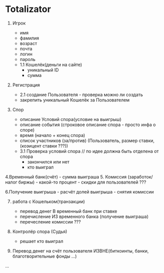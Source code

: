 # Totalizator
1. Игрок
	- имя
	- фамилия
	- возраст
	- почта
	- логин
	- пароль 
	- 1.1 Кошелёк(деньги на сайте)
		- уникальный ID
		- сумма
2. Регистрация
	- 2.1 создание Пользователя
	    	- проверка можно ли создать
	- закрепить уникальный Кошелёк за Пользователем

3. Спор
	- описание Условий спора(условие на выигрыш)
	- описание события (строковое описание спора - просто инфа о споре)
	- время (начало + конец спора)
	- список участников (за/против) (Пользователь, размер ставки, (коэицент ставки ???))
	- 3.1 Проверка условий спора // по идее должна быть отделена от спора
		- закончился или нет
		- кто выиграл

4.Временный банк(счёт)
	- сумма выиграша
5. Комиссия (заработок/налог биржы)
	- какой-то процент
	- скидки для пользователей ???	


6.Получение выигрыша
	- расчёт долей выигрыша
	- снятия комиссии

7. работа с Кошельком(транзакции)
	- перевод денег В временный банк при ставке
	- перечисление ИЗ временного банка (получение выиграша)
	- перечесление комиссии ???

8. Контролёр спора (Судья)
	- решает кто выиграл

9. Перевод денег на счёт пользователя ИЗВНЕ(биткоинты, банки, благотворительные фонды ...)

...

